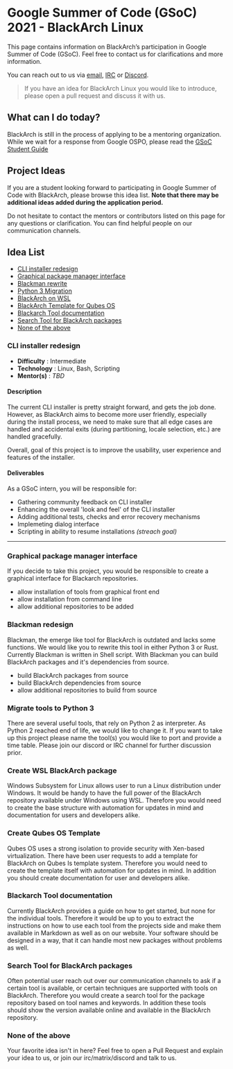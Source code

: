# Google Summer of Code (GSoC) 2021 - BlackArch Linux

This page contains information on BlackArch’s participation in Google Summer of Code (GSoC). 
Feel free to contact us for clarifications and more information.


You can reach out to us via [email](mailto:team@blackarch.org), 
[IRC](https://webchat.freenode.net/#blackarch) or [Discord](https://discord.gg/xMHt8dW).

> If you have an idea for BlackArch Linux you would like to introduce, 
> please open a pull request and discuss it with us.

## What can I do today?
BlackArch is still in the process of applying to be a mentoring organization. 
While we wait for a response from Google OSPO, please read the 
[GSoC Student Guide](https://google.github.io/gsocguides/student/)

## Project Ideas

If you are a student looking forward to participating in Google Summer of Code with BlackArch,
please browse this idea list.
__Note that there may be additional ideas added during the application period.__

Do not hesitate to contact the mentors or contributors listed on this page 
for any questions or clarification. You can find helpful people on our 
communication channels.


## Idea List

- [CLI installer redesign](#cli-installer-redesign)
- [Graphical package manager interface](#graphical-package-manager-interface)
- [Blackman rewrite](#blackman-redesign)
- [Python 3 Migration](#migrate-tools-to-python-3)
- [BlackArch on WSL](#create-wsl-blackarch-package)
- [BlackArch Template for Qubes OS](#create-qubes-os-template)
- [Blackarch Tool documentation](#blackarch-tool-documentation)
- [Search Tool for BlackArch packages](#search-tool-for-blackarch-packages)
- [None of the above](#none-of-the-above)

### CLI installer redesign

* **Difficulty**  : Intermediate
* **Technology**  : Linux, Bash, Scripting
* **Mentor(s)**   : _TBD_

#### Description

The current CLI installer is pretty straight forward, and gets the job done.
However, as BlackArch aims to become more user friendly, especially during the install process, 
we need to make sure that all edge cases are handled and accidental exits (during partitioning, locale selection, etc.)
are handled gracefully.

Overall, goal of this project is to improve the usability, user experience and features of the installer.

#### Deliverables

As a GSoC intern, you will be responsible for:
- Gathering community feedback on CLI installer
- Enhancing the overall 'look and feel' of the CLI installer
- Adding additional tests, checks and error recovery mechanisms
- Implemeting dialog interface
- Scripting in ability to resume installations _(streach goal)_

---

### Graphical package manager interface

If you decide to take this project, you would be responsible to create a graphical interface for Blackarch repositories.
- allow installation of tools from graphical front end
- allow installation from command line
- allow additional repositories to be added

### Blackman redesign

Blackman, the emerge like tool for BlackArch is outdated and lacks some functions.
We would like you to rewrite this tool in either Python 3 or Rust.
Currently Blackman is written in Shell script.
With Blackman you can build BlackArch packages and it's dependencies from source.

- build BlackArch packages from source
- build BlackArch dependencies from source
- allow additional repositories to build from source

### Migrate tools to Python 3

There are several useful tools, that rely on Python 2 as interpreter.
As Python 2 reached end of life, we would like to change it.
If you want to take up this project please name the tool(s) you would like to
port and provide a time table. Please join our discord or IRC channel for
further discussion prior.


### Create WSL BlackArch package

Windows Subsystem for Linux allows user to run a Linux distribution under Windows. 
It would be handy to have the full power of the BlackArch repository available under Windows using WSL.
Therefore you would need to create the base structure with automation for updates in mind and documentation for users and developers alike.

### Create Qubes OS Template

Qubes OS uses a strong isolation to provide security with Xen-based virtualization. There have been user requests to add a template for BlackArch on Qubes Is template system.
Therefore you would need to create the template itself with automation for updates in mind. In addition you should create documentation for user and developers alike.


### Blackarch Tool documentation

Currently BlackArch provides a guide on how to get started, but none for the individual tools. 
Therefore it would be up to you to extract the instructions on how to use each tool from the projects side and make them available in Markdown as well as on our website. Your software should be designed in a way, that it can handle most new packages without problems as well.


### Search Tool for BlackArch packages

Often potential user reach out over our communication channels to ask if a certain tool is available, or certain techniques are supported with tools on BlackArch.
Therefore you would create a search tool for the package repository based on tool names and keywords.
In addition these tools should show the version available online and available in the BlackArch repository.

### None of the above
Your favorite idea isn't in here? Feel free to open a Pull Request and explain your idea to us, or join our irc/matrix/discord and talk to us.
